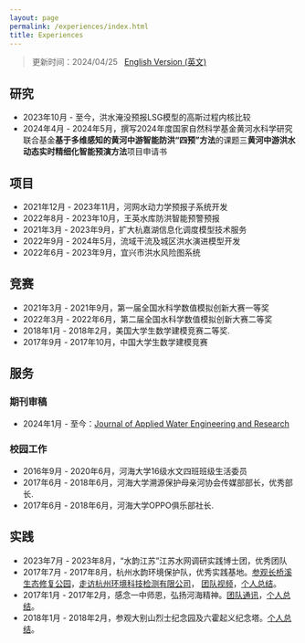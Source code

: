 ```yaml
---
layout: page
permalink: /experiences/index.html
title: Experiences
---
```


> 更新时间：2024/04/25 &nbsp; [English Version (英文)](https://lujiabo98.github.io/file/experiences_en/)

## 研究

- 2023年10月 - 至今，洪水淹没预报LSG模型的高斯过程内核比较<br>
- 2024年4月 - 2024年5月，撰写2024年度国家自然科学基金黄河水科学研究联合基金**基于多维感知的黄河中游智能防洪“四预”方法**的课题三**黄河中游洪水动态实时精细化智能预演方法**项目申请书<br>



## 项目

- 2021年12月 - 2023年11月，河网水动力学预报子系统开发
- 2022年8月 - 2023年10月，王英水库防洪智能预警预报
- 2021年3月 - 2023年9月，扩大杭嘉湖信息化调度模型技术服务
- 2022年9月 - 2024年5月，流域干流及城区洪水演进模型开发
- 2022年6月 - 2023年9月，宜兴市洪水风险图系统



## 竞赛

- 2021年3月 - 2021年9月，第一届全国水科学数值模拟创新大赛一等奖
- 2022年3月 - 2022年6月，第二届全国水科学数值模拟创新大赛二等奖
- 2018年1月 - 2018年2月，美国大学生数学建模竞赛二等奖.
- 2017年9月 - 2017年10月，中国大学生数学建模竞赛<br>



## 服务

### 期刊审稿

- 2024年1月 - 至今：[Journal of Applied Water Engineering and Research](https://www.tandfonline.com/journals/tjaw20)



### 校园工作

- 2016年9月 - 2020年6月，河海大学16级水文四班班级生活委员
- 2017年6月 - 2018年6月，河海大学溯源保护母亲河协会传媒部部长，优秀部长.
- 2017年6月 - 2018年6月，河海大学OPPO俱乐部社长.<br>



## 实践

- 2023年7月 - 2023年8月，“水韵江苏”江苏水网调研实践博士团，优秀团队
- 2017年7月 - 2017年8月，杭州水韵环境保护队，优秀实践基地。[参观长桥溪生态修复公园](https://shxy.hhu.edu.cn/2017/0711/c3463a53685/page.htm)，[走访杭州环境科技检测有限公司](https://shxy.hhu.edu.cn/2017/0708/c3463a53654/page.htm)， [团队视频](https://www.bilibili.com/video/BV1Ex411B72r/)，[个人总结](https://lujiabo98.github.io/blogs/practice2_personal)。
- 2017年1月 - 2017年2月，感念一中师恩，弘扬河海精神。[团队通讯](https://lujiabo98.github.io/blogs/practice1_team)，[个人总结](https://lujiabo98.github.io/blogs/practice1_personal)。
- 2018年1月 - 2018年2月，参观大别山烈士纪念园及六霍起义纪念塔。[个人总结](https://lujiabo98.github.io/blogs/practice3_personal)。

